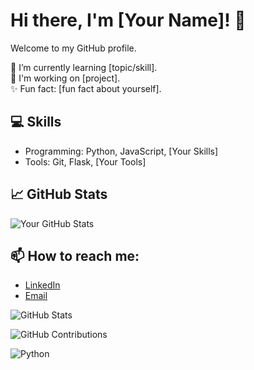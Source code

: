 # Hi there, I'm [Your Name]! 👋
Welcome to my GitHub profile.

🌱 I’m currently learning [topic/skill].  
💼 I'm working on [project].  
✨ Fun fact: [fun fact about yourself].  

## 💻 Skills
- Programming: Python, JavaScript, [Your Skills]
- Tools: Git, Flask, [Your Tools]

## 📈 GitHub Stats
![Your GitHub Stats](https://github-readme-stats.vercel.app/api?username=your-username&show_icons=true&theme=radical)

## 📫 How to reach me:
- [LinkedIn](https://linkedin.com/in/your-profile)
- [Email](mailto:your-email@example.com)

![GitHub Stats](https://github-readme-stats.vercel.app/api?username=your-username&show_icons=true&theme=radical)

![GitHub Contributions](https://activity-graph.herokuapp.com/graph?username=your-username&theme=dracula)

![Python](https://img.shields.io/badge/-Python-3776AB?style=flat-square&logo=python&logoColor=white)
